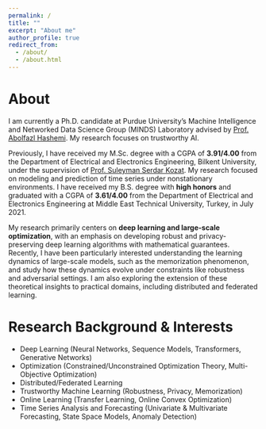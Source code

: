 ```yaml
---
permalink: /
title: ""
excerpt: "About me"
author_profile: true
redirect_from: 
  - /about/
  - /about.html
---
```


About
======
I am currently a Ph.D. candidate at Purdue University’s Machine Intelligence and Networked Data Science Group (MINDS) 
Laboratory advised by [Prof. Abolfazl Hashemi](https://abolfazlh.github.io). My research focuses on trustworthy AI.

Previously, I have received my M.Sc. degree with a CGPA of **3.91/4.00** from the Department of Electrical and Electronics
Engineering, Bilkent University, under the supervision of [Prof. Suleyman Serdar Kozat](http://kilyos.ee.bilkent.edu.tr/~kozat/). My research focused on 
modeling and prediction of time series under nonstationary environments. I have received my B.S. degree with **high honors** 
and graduated with a CGPA of **3.61/4.00** from the Department of Electrical and Electronics Engineering at Middle East 
Technical University, Turkey, in July 2021.

My research primarily centers on **deep learning and large-scale optimization**, with an emphasis on developing robust 
and privacy-preserving deep learning algorithms with mathematical guarantees. Recently, I have been particularly interested
understanding the learning dynamics of large-scale models, such as the memorization phenomenon, and study how these dynamics 
evolve under constraints like robustness and adversarial settings. I am also exploring the extension of these theoretical 
insights to practical domains, including distributed and federated learning.

Research Background & Interests
======
* Deep Learning (Neural Networks, Sequence Models, Transformers, Generative Networks)
* Optimization (Constrained/Unconstrained Optimization Theory, Multi-Objective Optimization)
* Distributed/Federated Learning
* Trustworthy Machine Learning (Robustness, Privacy, Memorization)
* Online Learning (Transfer Learning, Online Convex Optimization)
* Time Series Analysis and Forecasting (Univariate \& Multivariate Forecasting, State Space Models, Anomaly Detection)